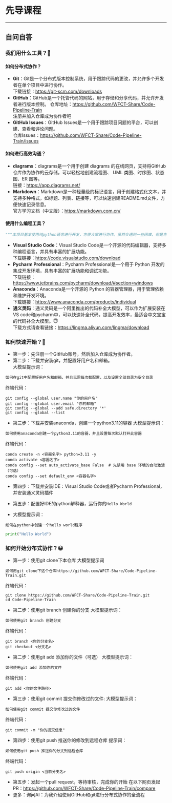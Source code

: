 # 先导课程

***

## 自问自答

### 我们用什么工具？📏

#### 如何分布式协作？
* **Git**：Git是一个分布式版本控制系统，用于跟踪代码的更改，并允许多个开发者在单个项目中进行协作。    
下载链接：https://git-scm.com/downloads
* **GitHub**：GitHub是一个托管代码的网站，用于存储和分享代码，并允许开发者进行版本控制。
仓库地址：https://github.com/WFCT-Share/Code-Pipeline-Train  
注册并加入仓库成为协作者吧
* **GitHub Issues**：GitHub Issues是一个用于跟踪项目问题的平台，可以创建、查看和评论问题。  
仓库Issues：https://github.com/WFCT-Share/Code-Pipeline-Train/issues

#### 如何进行高效沟通？
* **diagrams**：diagrams是一个用于创建 diagrams 的在线网页，支持将GitHub仓库作为协作的云存储，可以轻松地创建流程图、 UML 类图、时序图、状态图、ER 图等。  
链接：https://app.diagrams.net/
* **Markdown**：Markdown是一种轻量级的标记语言，用于创建格式化文本，并支持多种格式，如标题、列表、链接等，可以快速创建README.md文件，方便快速记录信息。  
官方学习文档（中文版）：https://markdown.com.cn/

#### 使用什么编程工具？
```python
"""本项目基本使用纯python语言进行开发，方便大家进行协作。虽然会遇到一些困难，但是方法总比困难多。😉"""
```

* **Visual Studio Code**：Visual Studio Code是一个开源的代码编辑器，支持多种编程语言，并具有丰富的扩展功能。  
下载链接：https://code.visualstudio.com/download
* **Pycharm Professional**：Pycharm Professional是一个用于 Python 开发的集成开发环境，具有丰富的扩展功能和调试功能。  
下载链接：https://www.jetbrains.com/pycharm/download/#section=windows
* **Anaconda**：Anaconda是一个开源的 Python 的容器管理器，用于管理依赖和维护开发环境。  
下载链接：https://www.anaconda.com/products/individual
* **通义灵码**：通义灵码是一个阿里推出的代码补全大模型，可以作为扩展安装在 VS code和pycharm中，可以快速补全代码，提高开发效率，最适合中文宝宝的代码补全大模型。😇  
下载方式请查看链接：https://lingma.aliyun.com/lingma/download

### 如何快速开始？🚀
* 第一步：先注册一个GitHub账号，然后加入仓库成为协作者。
* 第二步：下载并安装git，并配置好用户名和邮箱。  
大模型提示词：
```text
如何在git中配置好用户名和邮箱，并且无需每次都配置，以及设置全部目录为安全目录
```
终端代码：
```shell
git config --global user.name "你的用户名"
git config --global user.email "你的邮箱"
git config --global --add safe.directory '*'
git config --global --list
```
* 第三步：下载并安装anaconda，创建一个python3.11的容器
大模型提示词：
```text
如何使用anaconda创建一个python3.11的容器，并且设置每次默认打开此容器
```
终端代码：
```shell
conda create -n <容器名字> python=3.11 -y
conda activate <容器名字>
conda config --set auto_activate_base False  # 先禁用 base 环境的自动激活（可选）
conda config --set default_env <容器名字>
```
* 第四步：下载并安装IDE：Visual Studio Code或者Pycharm Professional，并安装通义灵码插件

* 第五步：配置好IDE的python解释器，运行你的`Hello World`
* 大模型提示词：
```text
如何在python中创建一个hello world程序
```
```python
print("Hello World")
```

### 如何开始分布式协作？😀
* 第一步：使用git clone下本仓库
大模型提示词
```text
如何用git clone下这个仓库https://github.com/WFCT-Share/Code-Pipeline-Train.git
```
终端代码：
```shell
git clone https://github.com/WFCT-Share/Code-Pipeline-Train.git
cd Code-Pipeline-Train
```
* 第二步：使用git branch 创建你的分支
大模型提示词：
```text
如何使用git branch 创建分支
```
终端代码：
```shell
git branch <你的分支名>
git checkout <分支名>
```
* 第二步：使用git add 添加你的文件（可选）
大模型提示词：
```text
如何使用git add 添加你的文件
```
终端代码：
```shell
git add <你的文件路径>
```
* 第三步：使用git commit 提交你修改过的文件:
大模型提示词：
```text
如何使用git commit 提交你修改过的文件
```
终端代码：
```shell
git commit -m "你的提交信息"
```
* 第四步：使用git push 推送你的修改到远程仓库
提示词：
```text
如何使用git push 推送你的分支到远程仓库
```
终端代码：
```shell
git push origin <当前分支名>
```

* 第五步：发起一个pull request，等待审核，完成你的开始
在以下网页发起PR：https://github.com/WFCT-Share/Code-Pipeline-Train/compare
* 更多：询问AI：为我介绍使用GitHub和git进行分布式协作的全流程